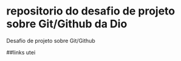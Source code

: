 # repositorio do desafio de projeto sobre Git/Github da Dio

Desafio de projeto sobre Git/Github

##links utei

<!-- [sintaxe basica markows] (https://www.markdows.org/basic-syntax/)
